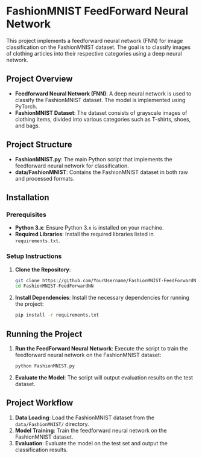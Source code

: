 # FashionMNIST FeedForward Neural Network

This project implements a feedforward neural network (FNN) for image classification on the FashionMNIST dataset. The goal is to classify images of clothing articles into their respective categories using a deep neural network.

## Project Overview

- **Feedforward Neural Network (FNN)**: A deep neural network is used to classify the FashionMNIST dataset. The model is implemented using PyTorch.
- **FashionMNIST Dataset**: The dataset consists of grayscale images of clothing items, divided into various categories such as T-shirts, shoes, and bags.

## Project Structure

- **FashionMNIST.py**: The main Python script that implements the feedforward neural network for classification.
- **data/FashionMNIST**: Contains the FashionMNIST dataset in both raw and processed formats.

## Installation

### Prerequisites

- **Python 3.x**: Ensure Python 3.x is installed on your machine.
- **Required Libraries**: Install the required libraries listed in `requirements.txt`.

### Setup Instructions

1. **Clone the Repository**:
    ```bash
    git clone https://github.com/YourUsername/FashionMNIST-FeedForwardNN.git
    cd FashionMNIST-FeedForwardNN
    ```

2. **Install Dependencies**:
    Install the necessary dependencies for running the project:
    ```bash
    pip install -r requirements.txt
    ```

## Running the Project

1. **Run the FeedForward Neural Network**:
    Execute the script to train the feedforward neural network on the FashionMNIST dataset:
    ```bash
    python FashionMNIST.py
    ```

2. **Evaluate the Model**:
    The script will output evaluation results on the test dataset.

## Project Workflow

1. **Data Loading**: Load the FashionMNIST dataset from the `data/FashionMNIST/` directory.
2. **Model Training**: Train the feedforward neural network on the FashionMNIST dataset.
3. **Evaluation**: Evaluate the model on the test set and output the classification results.
